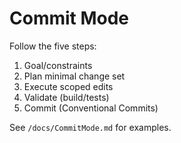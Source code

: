 # Commit Mode

Follow the five steps:
1) Goal/constraints
2) Plan minimal change set
3) Execute scoped edits
4) Validate (build/tests)
5) Commit (Conventional Commits)

See `/docs/CommitMode.md` for examples.